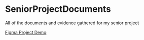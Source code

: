 # SeniorProjectDocuments
All of the documents and evidence gathered for my senior project


<a href="https://www.figma.com/file/ylepvQyp51UXMuUTkmLAjk/Surf-Safari?node-id=0%3A1" target="_blank">Figma Project Demo</a>
